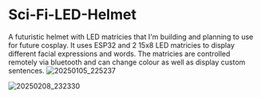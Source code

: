 # Sci-Fi-LED-Helmet
A futuristic helmet with LED matricies that I'm building and planning to use for future cosplay. It uses ESP32 and 2 15x8 LED matricies to display different facial expressions and words. The matricies are controlled remotely via bluetooth and can change colour as well as display custom sentences.
![20250105_225237](https://github.com/user-attachments/assets/c0d33c18-fe95-4ea5-a085-f643a006db75)


![20250208_232330](https://github.com/user-attachments/assets/9d76efbe-9ee2-4e48-86ea-7912e97a7b2f)

